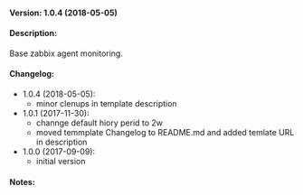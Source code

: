 #### Version: 1.0.4 (2018-05-05)

#### Description:
Base zabbix agent monitoring.

#### Changelog:
- 1.0.4 (2018-05-05):
  - minor clenups in template description
- 1.0.1 (2017-11-30):
  - channge default hiory perid to 2w
  - moved temmplate Changelog to README.md and added temlate URL in description
- 1.0.0 (2017-09-09):
  - initial version

#### Notes:
